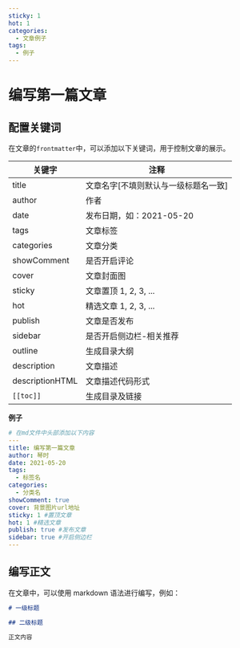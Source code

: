 ```yaml
---
sticky: 1
hot: 1
categories:
  - 文章例子
tags:
  - 例子
---
```


# 编写第一篇文章

<!-- 在`docs`文件夹下创建文章，文章的格式为`.md`，例如`start.md`。 -->

## 配置关键词

在文章的`frontmatter`中，可以添加以下关键词，用于控制文章的展示。

| 关键字          | 注释                                 |
| --------------- | ------------------------------------ |
| title           | 文章名字[不填则默认与一级标题名一致] |
| author          | 作者                                 |
| date            | 发布日期，如：2021-05-20             |
| tags            | 文章标签                             |
| categories      | 文章分类                             |
| showComment     | 是否开启评论                         |
| cover           | 文章封面图                           |
| sticky          | 文章置顶 1, 2, 3, ...                |
| hot             | 精选文章 1, 2, 3, ...                |
| publish         | 文章是否发布                         |
| sidebar         | 是否开启侧边栏-相关推荐              |
| outline         | 生成目录大纲                         |
| description     | 文章描述                             |
| descriptionHTML | 文章描述代码形式                     |
| `[[toc]]`       | 生成目录及链接                       |

**例子**

```yaml
# 在md文件中头部添加以下内容
---
title: 编写第一篇文章
author: 琴时
date: 2021-05-20
tags:
  - 标签名
categories:
  - 分类名
showComment: true
cover: 背景图片url地址
sticky: 1 #置顶文章
hot: 1 #精选文章
publish: true #发布文章
sidebar: true #开启侧边栏
---
```

## 编写正文

在文章中，可以使用 markdown 语法进行编写，例如：

```markdown
# 一级标题

## 二级标题

正文内容
```
